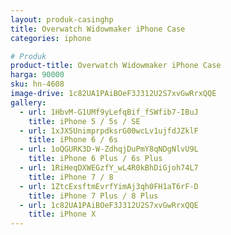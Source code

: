 ```yaml
---
layout: produk-casinghp
title: Overwatch Widowmaker iPhone Case
categories: iphone

# Produk
product-title: Overwatch Widowmaker iPhone Case
harga: 90000
sku: hn-4608
image-drive: 1c82UA1PAiBOeF3J312U2S7xvGwRrxQQE
gallery:
  - url: 1HbvM-G1UMf9yLefqBif_fSWfib7-IBuJ
    title: iPhone 5 / 5s / SE
  - url: 1xJX5UnimprpdksrG00wcLv1ujfdJZklF
    title: iPhone 6 / 6s
  - url: 1oQGURK3D-W-ZdhqjDuPmY8qNDgNlvU9L
    title: iPhone 6 Plus / 6s Plus
  - url: 1RiHeqDXWEGzfY_wL4R0kBhDiGjoh74L7
    title: iPhone 7 / 8
  - url: 1ZtcExsftmEvrfYimAj3qh0FH1aT6rF-D
    title: iPhone 7 Plus / 8 Plus
  - url: 1c82UA1PAiBOeF3J312U2S7xvGwRrxQQE
    title: iPhone X
---
```

